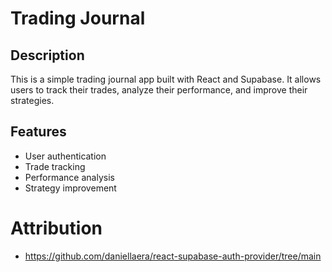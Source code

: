 # Trading Journal

## Description
This is a simple trading journal app built with React and Supabase. It allows users to track their trades, analyze their performance, and improve their strategies.

## Features
- User authentication
- Trade tracking
- Performance analysis
- Strategy improvement


# Attribution
- https://github.com/daniellaera/react-supabase-auth-provider/tree/main